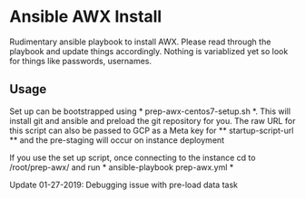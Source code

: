 # Ansible AWX Install
Rudimentary ansible playbook to install AWX. Please read through the playbook and update things accordingly. Nothing is variablized yet so look for things like passwords, usernames.

## Usage
Set up can be bootstrapped using * prep-awx-centos7-setup.sh *. This will install git and ansible and preload the git repository for you. The raw URL for this script can also be passed to GCP as a Meta key for ** startup-script-url ** and the pre-staging will occur on instance deployment

If you use the set up script, once connecting to the instance cd to /root/prep-awx/ and run * ansible-playbook prep-awx.yml * 


Update 01-27-2019: Debugging issue with pre-load data task
